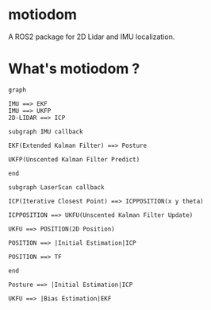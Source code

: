 # motiodom
A ROS2 package for 2D Lidar and IMU localization.

# What's motiodom ?
```mermaid
graph 

IMU ==> EKF
IMU ==> UKFP
2D-LIDAR ==> ICP

subgraph IMU callback

EKF(Extended Kalman Filter) ==> Posture

UKFP(Unscented Kalman Filter Predict)

end

subgraph LaserScan callback

ICP(Iterative Closest Point) ==> ICPPOSITION(x y theta)

ICPPOSITION ==> UKFU(Unscented Kalman Filter Update)

UKFU ==> POSITION(2D Position)

POSITION ==> |Initial Estimation|ICP

POSITION ==> TF

end

Posture ==> |Initial Estimation|ICP

UKFU ==> |Bias Estimation|EKF

```